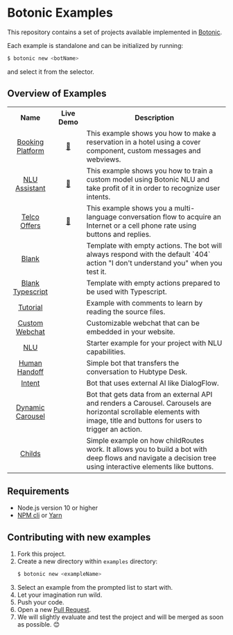 # Botonic Examples

This repository contains a set of projects available implemented in
[Botonic](https://botonic.io).

Each example is standalone and can be initialized by running:

```bash
$ botonic new <botName>
```

and select it from the selector.

## Overview of Examples

<table>
  <tr>
    <th>Name</th>
    <th>Live Demo</th>
    <th>Description</th>
  </tr>
  <tr>
    <td align="center">
      <a href="https://github.com/hubtype/botonic-examples/tree/master/booking-platform">
        Booking Platform
      </a>
    </td>
    <td align="center">
      <a href="https://botonic.io/examples/booking-platform/">🔗</a>
    </td>
    <td>
      This example shows you how to make a reservation in a hotel using a
      cover component, custom messages and webviews.
    </td>
  </tr>
  <tr>
    <td align="center">
      <a href="https://github.com/hubtype/botonic-examples/tree/master/nlu-assistant">
        NLU Assistant
      </a>
    </td>
    <td align="center">
      <a href="https://botonic.io/examples/nlu-assistant/">🔗</a>
    </td>
    <td>
      This example shows you how to train a custom model using Botonic NLU
      and take profit of it in order to recognize user intents.
    </td>
  </tr>
  <tr>
    <td align="center">
      <a href="https://github.com/hubtype/botonic-examples/tree/master/telco-offers">
        Telco Offers
      </a>
    </td>
    <td align="center">
      <a href="https://botonic.io/examples/telco-offers/">🔗</a>
    </td>
    <td>
      This example shows you a multi-language conversation flow to acquire an Internet or a cell phone rate using buttons and replies.
    </td>
  </tr>
  <tr>
    <td align="center">
      <a href="https://github.com/hubtype/botonic-examples/tree/master/blank">
        Blank
      </a>
    </td>
    <td align="center"></td>
    <td>
      Template with empty actions. The bot will always respond with the
      default `404` action "I don't understand you" when you test it.
    </td>
  </tr>
  <tr>
    <td align="center">
      <a href="https://github.com/hubtype/botonic-examples/tree/master/blank-typescript">
        Blank Typescript
      </a>
    </td>
    <td align="center"></td>
    <td>
      Template with empty actions prepared to be used with Typescript.
    </td>
  </tr>
  <tr>
    <td align="center">
      <a href="https://github.com/hubtype/botonic-examples/tree/master/tutorial">
        Tutorial
      </a>
    </td>
    <td align="center"></td>
    <td>Example with comments to learn by reading the source files.</td>
  </tr>
  <tr>
    <td align="center">
      <a href="https://github.com/hubtype/botonic-examples/tree/master/custom-webchat">
        Custom Webchat
      </a>
    </td>
    <td align="center"></td>
    <td>Customizable webchat that can be embedded in your website.</td>
  </tr>
  <tr>
    <td align="center">
      <a href="https://github.com/hubtype/botonic-examples/tree/master/nlu">
        NLU
      </a>
    </td>
    <td align="center"></td>
    <td>Starter example for your project with NLU capabilities.</td>
  </tr>
  <tr>
    <td align="center">
      <a href="https://github.com/hubtype/botonic-examples/tree/master/handoff">
        Human Handoff
      </a>
    </td>
    <td align="center"></td>
    <td>Simple bot that transfers the conversation to Hubtype Desk.</td>
  </tr>
  <tr>
    <td align="center">
      <a href="https://github.com/hubtype/botonic-examples/tree/master/intent">
        Intent
      </a>
    </td>
    <td align="center"></td>
    <td>Bot that uses external AI like DialogFlow.</td>
  </tr>
  <tr>
    <td align="center">
      <a href="https://github.com/hubtype/botonic-examples/tree/master/dynamic-carousel">
        Dynamic Carousel
      </a>
    </td>
    <td align="center"></td>
    <td>
      Bot that gets data from an external API and renders a Carousel.
      Carousels are horizontal scrollable elements with image, title and
      buttons for users to trigger an action.
    </td>
  </tr>
  <tr>
    <td align="center">
      <a href="https://github.com/hubtype/botonic-examples/tree/master/childs">
        Childs
      </a>
    </td>
    <td align="center"></td>
    <td>
      Simple example on how childRoutes work. It allows you to build a bot
      with deep flows and navigate a decision tree using interactive
      elements like buttons.
    </td>
  </tr>
</table>

## Requirements

- Node.js version 10 or higher
- [NPM cli](https://docs.npmjs.com/cli/npm) or [Yarn](https://yarnpkg.com/en/)

## Contributing with new examples

1. Fork this project.
2. Create a new directory within `examples` directory:
   ```bash
   $ botonic new <exampleName>
   ```
3. Select an example from the prompted list to start with.
4. Let your imagination run wild.
5. Push your code.
6. Open a new [Pull Request](https://github.com/hubtype/botonic-examples/pulls).
7. We will slightly evaluate and test the project and will be merged as soon as possible. 😊
